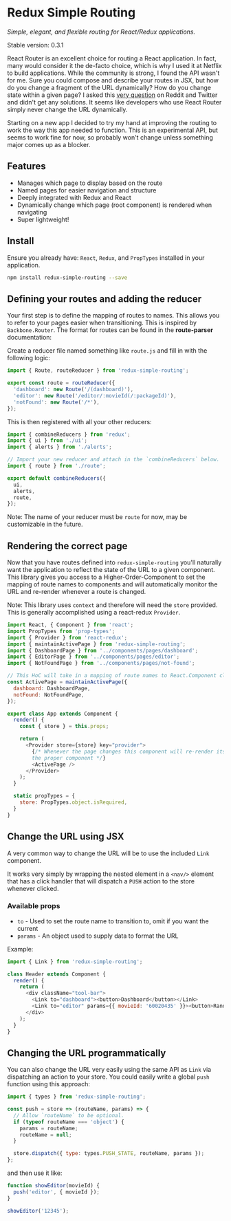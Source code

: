 # Redux Simple Routing

*Simple, elegant, and flexible routing for React/Redux applications.*

Stable version: 0.3.1

React Router is an excellent choice for routing a React application. In fact,
many would consider it the de-facto choice, which is why I used it at Netflix
to build applications. While the community is strong, I found the API wasn't
for me. Sure you could compose and describe your routes in JSX, but how do you
change a fragment of the URL dynamically? How do you change state within a
given page? I asked this [very
question](https://gist.github.com/tbranyen/9a0ee01a169f548e79e05a09fa3b3d5a) on
Reddit and Twitter and didn't get any solutions. It seems like developers who
use React Router simply never change the URL dynamically.

Starting on a new app I decided to try my hand at improving the routing to work
the way this app needed to function. This is an experimental API, but seems to
work fine for now, so probably won't change unless something major comes up as
a blocker.

## Features

- Manages which page to display based on the route
- Named pages for easier navigation and structure
- Deeply integrated with Redux and React
- Dynamically change which page (root component) is rendered when navigating
- Super lightweight!

## Install

Ensure you already have: `React`, `Redux`, and `PropTypes` installed in your
application.

``` sh
npm install redux-simple-routing --save
```

## Defining your routes and adding the reducer

Your first step is to define the mapping of routes to names. This allows you to
refer to your pages easier when transitioning. This is inspired by
`Backbone.Router`. The format for routes can be found in the **route-parser**
documentation: 

Create a reducer file named something like `route.js` and fill in with the
following logic:

``` js
import { Route, routeReducer } from 'redux-simple-routing';

export const route = routeReducer({
  'dashboard': new Route('/(dashboard)'),
  'editor': new Route('/editor/:movieId(/:packageId)'),
  'notFound': new Route('/*'),
});

```

This is then registered with all your other reducers:

``` js
import { combineReducers } from 'redux';
import { ui } from './ui';
import { alerts } from './alerts';

// Import your new reducer and attach in the `combineReducers` below.
import { route } from './route';

export default combineReducers({
  ui,
  alerts,
  route,
});
```

Note: The name of your reducer must be `route` for now, may be customizable
in the future.

## Rendering the correct page

Now that you have routes defined into `redux-simple-routing` you'll naturally
want the application to reflect the state of the URL to a given component. This
library gives you access to a Higher-Order-Component to set the mapping of 
route names to components and will automatically monitor the URL and re-render
whenever a route is changed.

Note: This library uses `context` and therefore will need the `store` provided.
This is generally accomplished using a react-redux `Provider`.

``` js
import React, { Component } from 'react';
import PropTypes from 'prop-types';
import { Provider } from 'react-redux';
import { maintainActivePage } from 'redux-simple-routing';
import { DashboardPage } from '../components/pages/dashboard';
import { EditorPage } from '../components/pages/editor';
import { NotFoundPage } from '../components/pages/not-found';

// This HoC will take in a mapping of route names to React.Component classes.
const ActivePage = maintainActivePage({
  dashboard: DashboardPage,
  notFound: NotFoundPage,
});

export class App extends Component {
  render() {
    const { store } = this.props;

    return (
      <Provider store={store} key="provider">
        {/* Whenever the page changes this component will re-render itself with
        the proper component */}
        <ActivePage />
      </Provider>
    );
  }

  static propTypes = {
    store: PropTypes.object.isRequired,
  }
}
```

## Change the URL using JSX

A very common way to change the URL will be to use the included `Link`
component.

It works very simply by wrapping the nested element in a `<nav/>` element that
has a click handler that will dispatch a `PUSH` action to the store whenever
clicked.

### Available props

- `to` - Used to set the route name to transition to, omit if you want the current
- `params` - An object used to supply data to format the URL

Example:

``` js
import { Link } from 'redux-simple-routing';

class Header extends Component {
  render() {
    return (
      <div className="tool-bar">
        <Link to="dashboard"><button>Dashboard</button></Link>
        <Link to="editor" params={{ movieId: '60020435' }}><button>Random Movie ID</button></Link>
      </div>
    );
  }
}
```

## Changing the URL programmatically

You can also change the URL very easily using the same API as `Link` via
dispatching an action to your store. You could easily write a global `push`
function using this approach:

``` js
import { types } from 'redux-simple-routing';

const push = store => (routeName, params) => {
  // Allow `routeName` to be optional.
  if (typeof routeName === 'object') {
    params = routeName;
    routeName = null;
  }

  store.dispatch({ type: types.PUSH_STATE, routeName, params });
};
```

and then use it like:

``` js
function showEditor(movieId) {
  push('editor', { movieId });
}

showEditor('12345');
```
